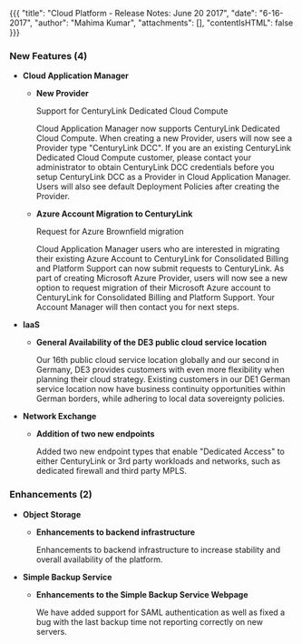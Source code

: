 {{{
"title": "Cloud Platform - Release Notes: June 20 2017",
"date": "6-16-2017",
"author": "Mahima Kumar",
"attachments": [],
"contentIsHTML": false
}}}

### New Features (4)

* __Cloud Application Manager__

  - __New Provider__
  
    Support for CenturyLink Dedicated Cloud Compute
   
     Cloud Application Manager now supports CenturyLink Dedicated Cloud Compute. When creating a new Provider, users will now see a Provider type "CenturyLink DCC". If you are an existing CenturyLink Dedicated Cloud Compute customer, please contact your administrator to obtain CenturyLink DCC credentials before you setup CenturyLink DCC as a Provider in Cloud Application Manager. Users will also see default Deployment Policies after creating the Provider.
   
   - __Azure Account Migration to CenturyLink__
  
      Request for Azure Brownfield migration
   
     Cloud Application Manager users who are interested in migrating their existing Azure Account to CenturyLink for Consolidated Billing and Platform Support can now submit requests to CenturyLink. As part of creating Microsoft Azure Provider, users will now see a new option to request migration of their Microsoft Azure account to CenturyLink for Consolidated Billing and Platform Support. Your Account Manager will then contact you for next steps.
     
* __IaaS__
   
   - __General Availability of the DE3 public cloud service location__
  
      Our 16th public cloud service location globally and our second in Germany, DE3 provides customers with even more flexibility when planning their cloud strategy. Existing customers in our DE1 German service location now have business continuity opportunities within German borders, while adhering to local data sovereignty policies.
      
 * __Network Exchange__
 
   - __Addition of two new endpoints__
      
      Added two new endpoint types that enable "Dedicated Access" to either CenturyLink or 3rd party workloads and networks, such as dedicated firewall and third party MPLS.
      
### Enhancements (2)

* __Object Storage__

  - __Enhancements to backend infrastructure__
  
    Enhancements to backend infrastructure to increase stability and overall availability of the platform.
     
* __Simple Backup Service__

   - __Enhancements to the Simple Backup Service Webpage__

     We have added support for SAML authentication as well as fixed a bug with the last backup time not reporting correctly on new servers.
